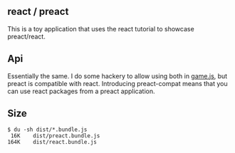 react / preact
---

This is a toy application that uses the react tutorial to showcase preact/react.

Api
---

Essentially the same. I do some hackery to allow using both in [game.js](game.js), but preact is compatible with react. Introducing preact-compat means that you can use react packages from a preact application.

Size
---

```
$ du -sh dist/*.bundle.js
 16K    dist/preact.bundle.js
164K    dist/react.bundle.js
```
